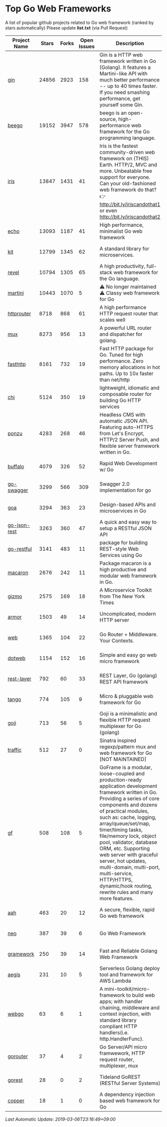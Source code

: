 # Top Go Web Frameworks
A list of popular github projects related to Go web framework (ranked by stars automatically)
Please update **list.txt** (via Pull Request)

| Project Name | Stars | Forks | Open Issues | Description | Last Commit |
| ------------ | ----- | ----- | ----------- | ----------- | ----------- |
| [gin](https://github.com/gin-gonic/gin) | 24856 | 2923 | 158 | Gin is a HTTP web framework written in Go (Golang). It features a Martini-like API with much better performance -- up to 40 times faster. If you need smashing performance, get yourself some Gin. | 2019-03-05 01:41:37 |
| [beego](https://github.com/astaxie/beego) | 19152 | 3947 | 578 | beego is an open-source, high-performance web framework for the Go programming language. | 2019-03-06 01:58:54 |
| [iris](https://github.com/kataras/iris) | 13847 | 1431 | 41 | Iris is the fastest community-driven web framework on (THIS) Earth. HTTP/2, MVC and more. Unbeatable free support for everyone. Can your old-fashioned web framework do that? 👉 http://bit.ly/iriscandothat1 or even http://bit.ly/iriscandothat2 | 2019-02-22 02:24:01 |
| [echo](https://github.com/labstack/echo) | 13093 | 1187 | 41 | High performance, minimalist Go web framework | 2019-03-05 16:24:59 |
| [kit](https://github.com/go-kit/kit) | 12799 | 1345 | 62 | A standard library for microservices. | 2019-03-05 22:28:37 |
| [revel](https://github.com/revel/revel) | 10794 | 1305 | 65 | A high productivity, full-stack web framework for the Go language. | 2018-10-30 13:23:52 |
| [martini](https://github.com/go-martini/martini) | 10443 | 1070 | 5 | ⚠️ No longer maintained ⚠️  Classy web framework for Go | 2017-01-21 21:58:54 |
| [httprouter](https://github.com/julienschmidt/httprouter) | 8718 | 868 | 61 | A high performance HTTP request router that scales well | 2018-10-21 22:38:31 |
| [mux](https://github.com/gorilla/mux) | 8273 | 956 | 13 | A powerful URL router and dispatcher for golang. | 2019-02-28 18:12:03 |
| [fasthttp](https://github.com/valyala/fasthttp) | 8161 | 732 | 19 | Fast HTTP package for Go. Tuned for high performance. Zero memory allocations in hot paths. Up to 10x faster than net/http | 2019-03-02 20:01:48 |
| [chi](https://github.com/go-chi/chi) | 5124 | 350 | 19 | lightweight, idiomatic and composable router for building Go HTTP services | 2019-03-05 08:31:54 |
| [ponzu](https://github.com/ponzu-cms/ponzu) | 4283 | 268 | 46 | Headless CMS with automatic JSON API. Featuring auto-HTTPS from Let's Encrypt, HTTP/2 Server Push, and flexible server framework written in Go. | 2019-01-01 23:07:04 |
| [buffalo](https://github.com/gobuffalo/buffalo) | 4079 | 326 | 52 | Rapid Web Development w/ Go | 2019-02-25 17:12:33 |
| [go-swagger](https://github.com/go-swagger/go-swagger) | 3299 | 566 | 309 | Swagger 2.0 implementation for go | 2019-02-26 15:40:34 |
| [goa](https://github.com/goadesign/goa) | 3294 | 363 | 23 | Design-based APIs and microservices in Go | 2019-01-28 06:34:46 |
| [go-json-rest](https://github.com/ant0ine/go-json-rest) | 3263 | 360 | 47 | A quick and easy way to setup a RESTful JSON API | 2017-09-13 04:12:08 |
| [go-restful](https://github.com/emicklei/go-restful) | 3141 | 483 | 11 | package for building REST-style Web Services using Go | 2019-03-03 14:26:05 |
| [macaron](https://github.com/go-macaron/macaron) | 2676 | 242 | 11 | Package macaron is a high productive and modular web framework in Go. | 2018-12-17 00:30:54 |
| [gizmo](https://github.com/nytimes/gizmo) | 2575 | 169 | 18 | A Microservice Toolkit from The New York Times | 2019-03-05 16:26:52 |
| [armor](https://github.com/labstack/armor) | 1503 | 49 | 14 | Uncomplicated, modern HTTP server | 2019-02-27 05:12:29 |
| [web](https://github.com/gocraft/web) | 1365 | 104 | 22 | Go Router + Middleware. Your Contexts. | 2019-02-07 15:06:52 |
| [dotweb](https://github.com/devfeel/dotweb) | 1154 | 152 | 16 | Simple and easy go web micro framework | 2019-02-20 06:41:12 |
| [rest-layer](https://github.com/rs/rest-layer) | 792 | 60 | 33 | REST Layer, Go (golang) REST API framework | 2019-03-06 08:56:38 |
| [tango](https://github.com/lunny/tango) | 774 | 105 | 9 | Micro & pluggable web framework for Go | 2019-02-13 06:12:25 |
| [goji](https://github.com/goji/goji) | 713 | 56 | 5 | Goji is a minimalistic and flexible HTTP request multiplexer for Go (golang) | 2019-01-26 23:58:29 |
| [traffic](https://github.com/gravityblast/traffic) | 512 | 27 | 0 | Sinatra inspired regexp/pattern mux and web framework for Go [NOT MAINTAINED] | 2015-11-26 21:31:07 |
| [gf](https://github.com/gogf/gf) | 508 | 108 | 5 | GoFrame is a modular, loose-coupled and production-ready application development framework written in Go. Providing a series of core components and dozens of practical modules, such as: cache, logging, array/queue/set/map, timer/timing tasks, file/memory lock, object pool, validator, database ORM, etc. Supporting web server with graceful server, hot updates, multi-domain, multi-port, multi-service, HTTP/HTTPS, dynamic/hook routing, rewrite rules and many more features.  | 2019-03-05 09:52:34 |
| [aah](https://github.com/go-aah/aah) | 463 | 20 | 12 | A secure, flexible, rapid Go web framework | 2019-02-07 07:01:22 |
| [neo](https://github.com/ivpusic/neo) | 387 | 39 | 6 | Go Web Framework | 2017-08-14 23:54:31 |
| [gramework](https://github.com/gramework/gramework) | 250 | 39 | 14 | Fast and Reliable Golang Web Framework | 2019-03-02 20:34:19 |
| [aegis](https://github.com/tmaiaroto/aegis) | 231 | 10 | 5 | Serverless Golang deploy tool and framework for AWS Lambda | 2019-03-03 15:40:31 |
| [webgo](https://github.com/bnkamalesh/webgo) | 63 | 6 | 1 | A mini-toolkit/micro-framework to build web apps; with handler chaining, middleware and context injection, with standard library compliant HTTP handlers(i.e. http.HandlerFunc). | 2019-01-12 08:32:05 |
| [gorouter](https://github.com/vardius/gorouter) | 37 | 4 | 2 | Go Server/API micro framwework, HTTP request router, multiplexer, mux | 2019-02-05 10:12:48 |
| [gorest](https://github.com/tideland/gorest) | 28 | 0 | 2 | Tideland GoREST (RESTful Server Systems) | 2017-11-10 13:00:37 |
| [copper](https://github.com/tusharsoni/copper) | 18 | 1 | 0 | A dependency injection based web framework for Go | 2019-03-06 03:00:30 |

*Last Automatic Update: 2019-03-06T23:16:49+09:00*